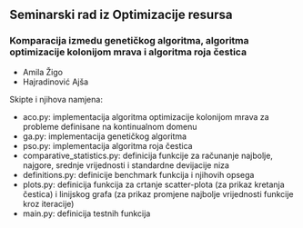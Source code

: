 ## Seminarski rad iz Optimizacije resursa
### Komparacija izmedu genetičkog algoritma, algoritma optimizacije kolonijom mrava i algoritma roja čestica
- Amila Žigo
- Hajradinović Ajša

Skipte i njihova namjena:
- aco.py: implementacija algoritma optimizacije kolonijom mrava za probleme definisane na kontinualnom domenu
- ga.py: implementacija genetičkog algoritma
- pso.py: implementacija algoritma roja čestica
- comparative_statistics.py: definicija funkcije za računanje najbolje, najgore, srednje vrijednosti i standardne devijacije niza
- definitions.py: definicije benchmark funkcija i njihovih opsega
- plots.py: definicija funkcija za crtanje scatter-plota (za prikaz kretanja čestica) i linijskog grafa (za prikaz promjene najbolje vrijednosti funkcije kroz iteracije)
- main.py: definicija testnih funkcija
